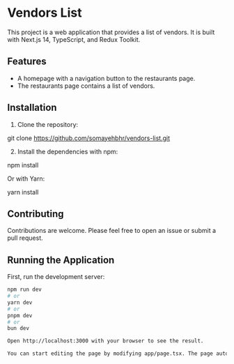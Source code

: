 # Vendors List

This project is a web application that provides a list of vendors. It is built with Next.js 14, TypeScript, and Redux Toolkit.

## Features

- A homepage with a navigation button to the restaurants page.
- The restaurants page contains a list of vendors.

## Installation

1. Clone the repository:

git clone https://github.com/somayehbhr/vendors-list.git

2. Install the dependencies with npm:

npm install

Or with Yarn:

yarn install


## Contributing

Contributions are welcome. Please feel free to open an issue or submit a pull request.


## Running the Application

First, run the development server:

```bash
npm run dev
# or
yarn dev
# or
pnpm dev
# or
bun dev

Open http://localhost:3000 with your browser to see the result.

You can start editing the page by modifying app/page.tsx. The page auto-updates as you edit the file.
